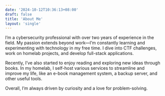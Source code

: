 ```yaml
---
date: '2024-10-12T10:36:13+08:00'
draft: false
title: 'About Me'
layout: 'single'
---
```


I’m a cybersecurity professional with over two years of experience in the field. My passion extends beyond work—I’m constantly learning and experimenting with technology in my free time. I dive into CTF challenges, work on homelab projects, and develop full-stack applications.

Recently, I’ve also started to enjoy reading and exploring new ideas through books. In my homelab, I self-host various services to streamline and improve my life, like an e-book management system, a backup server, and other useful tools.

Overall, I’m always driven by curiosity and a love for problem-solving.